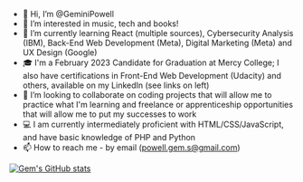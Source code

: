 - 👋 Hi, I’m @GeminiPowell
- 👀 I’m interested in music, tech and books!
- 🌱 I’m currently learning React (multiple sources), Cybersecurity Analysis (IBM), Back-End Web Development (Meta), Digital Marketing (Meta) and UX Design (Google) 
- 🎓 I'm a February 2023 Candidate for Graduation at Mercy College; I also have certifications in Front-End Web Development (Udacity) and others, available on my LinkedIn (see links on left)
- 💞️ I’m looking to collaborate on coding projects that will allow me to practice what I'm learning and freelance or apprenticeship opportunities that will    allow me to put my successes to work
- 💻 I am currently intermediately proficient with HTML/CSS/JavaScript, and have basic knowledge of PHP and Python 
- 📫 How to reach me - by email (powell.gem.s@gmail.com)

<!---
GeminiPowell/GeminiPowell is a ✨ special ✨ repository because its `README.md` (this file) appears on your GitHub profile.
You can click the Preview link to take a look at your changes.
--->

[![Gem's GitHub stats](https://github-readme-stats.vercel.app/api?username=GeminiPowell&count_private=true&show_icons=true&theme=tokyonight)](https://github.com/GeminiPowell/github-readme-stats)
